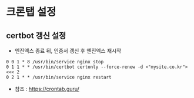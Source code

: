 # 크론탭 설정

## certbot 갱신 설정

- 엔진엑스 종료 뒤, 인증서 갱신 후 엔진엑스 재시작

```commandline
0 0 1 * 8 /usr/bin/service nginx stop
0 1 1 * * /usr/bin/certbot certonly --force-renew -d <"mysite.co.kr"> <<< 2
0 2 1 * * /usr/bin/service nginx restart
```

- 참조 : https://crontab.guru/